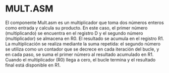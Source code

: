 # MULT.ASM

El componente Mult.asm es un multiplicador que toma dos números enteros como entrada y calcula su producto. En este caso, el primer número (multiplicando) se encuentra en el registro D y el segundo número (multiplicador) se almacena en R0. El resultado se acumula en el registro R1. La multiplicación se realiza mediante la suma repetida: el segundo número se utiliza como un contador que se decrece en cada iteración del bucle, y en cada paso, se suma el primer número al resultado acumulado en R1. Cuando el multiplicador (R0) llega a cero, el bucle termina y el resultado final está disponible en R1.
